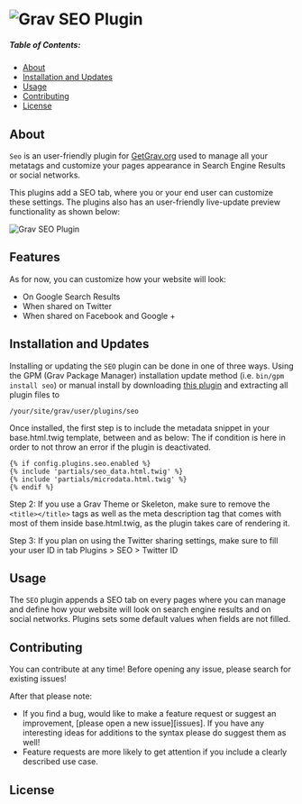 # ![Grav SEO Plugin](https://github.com/paulmassen/grav_seo_plugin/blob/develop/gravlogo3.png?raw=true)


##### Table of Contents:

* [About](#about)
* [Installation and Updates](#installation-and-updates)
* [Usage](#usage)
* [Contributing](#contributing)
* [License](#license)


## About

`Seo` is an user-friendly plugin for [GetGrav.org](http://getgrav.org) used to manage all your metatags and customize your pages appearance in Search Engine Results or social networks.

This plugins add a SEO tab, where you or your end user can customize these settings. The plugins also has an user-friendly live-update preview functionality as shown below:

![Grav SEO Plugin](https://github.com/paulmassen/grav_seo_plugin/blob/develop/demoseoplugin.gif?raw=true)

## Features

As for now, you can customize how your website will look:
- On Google Search Results
- When shared on Twitter
- When shared on Facebook and Google +


## Installation and Updates

Installing or updating the `SEO` plugin can be done in one of three ways. Using the GPM (Grav Package Manager) installation update method (i.e. `bin/gpm install seo`) or manual install by downloading [this plugin](https://github.com/paulmassen/grav-plugin-seo) and extracting all plugin files to

    /your/site/grav/user/plugins/seo

Once installed, the first step is to include the metadata snippet in your base.html.twig template, between <head> and </head> as below:
The if condition is here in order to not throw an error if the plugin is deactivated.
```
{% if config.plugins.seo.enabled %}
{% include 'partials/seo_data.html.twig' %}
{% include 'partials/microdata.html.twig' %}
{% endif %}
```

Step 2: If you use a Grav Theme or Skeleton, make sure to remove the `<title></title>` tags as well as the meta description tag that comes with most of them inside base.html.twig, as the plugin takes care of rendering it.

Step 3: If you plan on using the Twitter sharing settings, make sure to fill your user ID in tab Plugins > SEO > Twitter ID


## Usage

The `SEO` plugin appends a SEO tab on every pages where you can manage and define how your website will look on search engine results and on social networks. 
Plugins sets some default values when fields are not filled.

## Contributing

You can contribute at any time! Before opening any issue, please search for existing issues!

After that please note:

* If you find a bug, would like to make a feature request or suggest an improvement, [please open a new issue][issues]. If you have any interesting ideas for additions to the syntax please do suggest them as well!
* Feature requests are more likely to get attention if you include a clearly described use case.



## License


